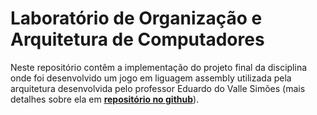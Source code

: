 # Laboratório de Organização e Arquitetura de Computadores

Neste repositório contêm a implementação do projeto final da disciplina onde foi desenvolvido um jogo em liguagem assembly utilizada pela arquitetura desenvolvida pelo professor Eduardo do Valle Simões (mais detalhes sobre ela em <b>[repositório no github](https://github.com/simoesusp/Processador-ICMC)</b>).
